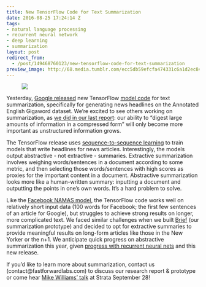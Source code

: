 ```yaml
---
title: New TensorFlow Code for Text Summarization
date: 2016-08-25 17:24:14 Z
tags:
- natural language processing
- recurrent neural network
- deep learning
- summarization
layout: post
redirect_from:
  - /post/149468760123/new-tensorflow-code-for-text-summarization
preview_image: http://68.media.tumblr.com/ecc5db59efcfa474331c6a1d2ec84824/tumblr_inline_och5k95kSe1ta78fg_540.png
---
```


<figure class="tmblr-full" data-orig-height="249" data-orig-width="529"><img src="http://68.media.tumblr.com/ecc5db59efcfa474331c6a1d2ec84824/tumblr_inline_och5k95kSe1ta78fg_540.png" data-orig-height="249" data-orig-width="529"/></figure><p>Yesterday, <a href="https://research.googleblog.com/2016/08/text-summarization-with-tensorflow.html">Google released</a> new TensorFlow <a href="https://github.com/tensorflow/models/tree/master/textsum">model code</a> for text summarization, specifically for generating news headlines on the Annotated English Gigaword dataset. We’re excited to see others working on summarization, as <a href="http://blog.fastforwardlabs.com/2016/04/11/new-tools-to-summarize-text.html">we did in our last report</a>: our ability to “digest large amounts of information in a compressed form” will only become more important as unstructured information grows. </p><p>The TensorFlow release uses <a href="http://arxiv.org/abs/1409.3215">sequence-to-sequence learning</a> to train models that write headlines for news articles. Interestingly, the models output abstractive - not extractive - summaries. Extractive summarization involves weighing words/sentences in a document according to some metric, and then selecting those words/sentences with high scores as proxies for the important content in a document. Abstractive summarization looks more like a human-written summary: inputting a document and outputting the points in one’s own words. It’s a hard problem to solve. </p><p>Like the <a href="https://github.com/facebook/NAMAS">Facebook NAMAS model</a>, the TensorFlow code works well on relatively short input data (100 words for Facebook; the first few sentences of an article for Google), but struggles to achieve strong results on longer, more complicated text. We faced similar challenges when we built <a href="http://www.fastforwardlabs.com/brief/">Brief</a> (our summarization prototype) and decided to opt for extractive summaries to provide meaningful results on long-form articles like those in the New Yorker or the n+1. We anticipate quick progress on abstractive summarization this year, given <a href="http://arxiv.org/abs/1509.00685">progress with recurrent neural nets</a> and this new release. </p><p>If you’d like to learn more about summarization, contact us (contact@fastforwardlabs.com) to discuss our research report &amp; prototype or come hear <a href="http://conferences.oreilly.com/strata/hadoop-big-data-ny/public/schedule/speaker/203745">Mike Williams’ talk</a> at Strata September 28! </p>
